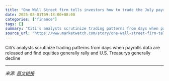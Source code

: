 ```yaml
---
title: "One Wall Street firm tells investors how to trade the July payrolls data"
date: 2025-08-01T09:18:00+08:00
categories: ["finance"]
tags: []
summary: "Citi’s analysts scrutinize trading patterns from days when payrolls data are released and find equities generally rally and U.S. Treasurys generally decline"
source_url: "https://www.marketwatch.com/story/one-wall-street-firm-tells-investors-how-to-trade-the-july-payrolls-data-21bc5585?mod=mw_rss_topstories"
---
```


Citi’s analysts scrutinize trading patterns from days when payrolls data are released and find equities generally rally and U.S. Treasurys generally decline

---

*来源: [原文链接](https://www.marketwatch.com/story/one-wall-street-firm-tells-investors-how-to-trade-the-july-payrolls-data-21bc5585?mod=mw_rss_topstories)*
